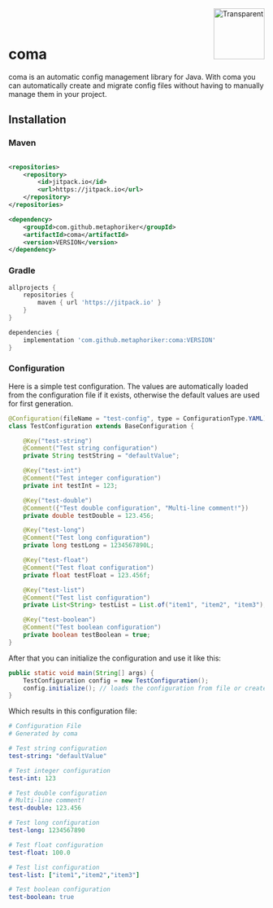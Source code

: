 <img src="https://github.com/user-attachments/assets/eea2b422-1ea0-44ac-b1b6-22070de6f363" alt="Transparent" width="100" height="100" align="right" />
<br><br>

# coma

coma is an automatic config management library for Java.
With coma you can automatically create and migrate config files without having to manually manage them in your project.

## Installation

### Maven

```xml

<repositories>
    <repository>
        <id>jitpack.io</id>
        <url>https://jitpack.io</url>
    </repository>
</repositories>

<dependency>
    <groupId>com.github.metaphoriker</groupId>
    <artifactId>coma</artifactId>
    <version>VERSION</version>
</dependency>
```

### Gradle

```groovy
allprojects {
    repositories {
        maven { url 'https://jitpack.io' }
    }
}

dependencies {
    implementation 'com.github.metaphoriker:coma:VERSION'
}
```

### Configuration

Here is a simple test configuration. The values are automatically loaded from the configuration file if it exists,
otherwise the default values are used for first generation.

```java
@Configuration(fileName = "test-config", type = ConfigurationType.YAML)
class TestConfiguration extends BaseConfiguration {

    @Key("test-string")
    @Comment("Test string configuration")
    private String testString = "defaultValue";

    @Key("test-int")
    @Comment("Test integer configuration")
    private int testInt = 123;

    @Key("test-double")
    @Comment({"Test double configuration", "Multi-line comment!"})
    private double testDouble = 123.456;

    @Key("test-long")
    @Comment("Test long configuration")
    private long testLong = 1234567890L;

    @Key("test-float")
    @Comment("Test float configuration")
    private float testFloat = 123.456f;

    @Key("test-list")
    @Comment("Test list configuration")
    private List<String> testList = List.of("item1", "item2", "item3");

    @Key("test-boolean")
    @Comment("Test boolean configuration")
    private boolean testBoolean = true;
}
```

After that you can initialize the configuration and use it like this:

```java
public static void main(String[] args) {
    TestConfiguration config = new TestConfiguration();
    config.initialize(); // loads the configuration from file or creates a new one
}
```

Which results in this configuration file:

```yaml
# Configuration File
# Generated by coma

# Test string configuration
test-string: "defaultValue"

# Test integer configuration
test-int: 123

# Test double configuration
# Multi-line comment!
test-double: 123.456

# Test long configuration
test-long: 1234567890

# Test float configuration
test-float: 100.0

# Test list configuration
test-list: ["item1","item2","item3"]

# Test boolean configuration
test-boolean: true
```
